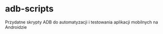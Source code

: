 # adb-scripts
Przydatne skrypty ADB do automatyzacji i testowania aplikacji mobilnych na Androidzie
